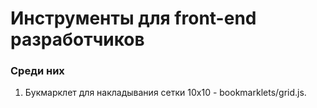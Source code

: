 # Инструменты для front-end разработчиков #

### Среди них ###

1. Букмарклет для накладывания сетки 10x10 - bookmarklets/grid.js.